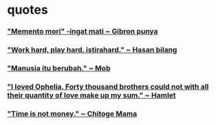 # quotes
### ["Memento mori" -ingat mati ~ Gibron punya](https://www.electronicbeats.net/app/uploads/2016/06/rickastley.jpg)
### ["Work hard, play hard, istirahard." ~ Hasan bilang](https://www.thetimes.co.uk/imageserver/image/methode%2Ftimes%2Fprod%2Fweb%2Fbin%2F97f760d4-852b-11e8-ad58-ae35970199d3.jpg?crop=4784%2C2691%2C1240%2C857)
### ["Manusia itu berubah." ~ Mob](https://t.me/mobshigeo100)
### ["I loved Ophelia. Forty thousand brothers could not with all their quantity of love make up my sum." ~ Hamlet](https://tinyurl.com/y8f4fdjc)
### ["Time is not money." ~ Chitoge Mama](https://youtu.be/dQw4w9WgXcQ)
